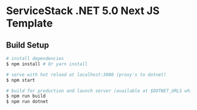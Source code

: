 # ServiceStack .NET 5.0 Next JS Template

## Build Setup

``` bash
# install dependencies
$ npm install # Or yarn install

# serve with hot reload at localhost:3000 (proxy's to dotnet)
$ npm start

# build for production and launch server (available at $DOTNET_URLS which is defined in .env)
$ npm run build
$ npm run dotnet
```
